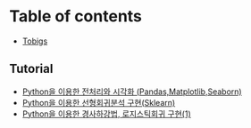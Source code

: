 # Table of contents

* [Tobigs](README.md)

## Tutorial

* [Python을 이용한 전처리와 시각화 \(Pandas,Matplotlib,Seaborn\)](tutorial/untitled-1.md)
* [Python을 이용한 선형회귀분석 구현\(Sklearn\)](tutorial/undefined.md)
* [Python을 이용한 경사하강법, 로지스틱회귀 구현\(1\)](tutorial/python-1.md)

